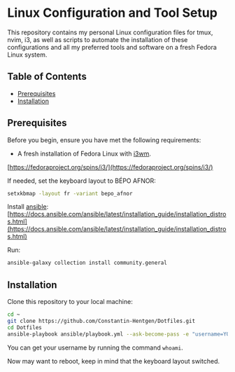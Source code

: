 # Linux Configuration and Tool Setup

This repository contains my personal Linux configuration files for tmux, nvim, i3, as well as scripts to automate the installation of these configurations and all my preferred tools and software on a fresh Fedora Linux system.

## Table of Contents

- [Prerequisites](#prerequisites)
- [Installation](#installation)

## Prerequisites

Before you begin, ensure you have met the following requirements:

- A fresh installation of Fedora Linux with [i3wm](https://i3wm.org/).

[https://fedoraproject.org/spins/i3/](https://fedoraproject.org/spins/i3/)

If needed, set the keyboard layout to BÉPO AFNOR:

```bash
setxkbmap -layout fr -variant bepo_afnor
```

Install [ansible](https://www.ansible.com/): [https://docs.ansible.com/ansible/latest/installation_guide/installation_distros.html](https://docs.ansible.com/ansible/latest/installation_guide/installation_distros.html)

Run:
```bash
ansible-galaxy collection install community.general
```

## Installation

Clone this repository to your local machine:

```bash
cd ~
git clone https://github.com/Constantin-Hentgen/Dotfiles.git
cd Dotfiles
ansible-playbook ansible/playbook.yml --ask-become-pass -e "username=YOUR_USERNAME"
```

You can get your username by running the command `whoami`.

Now may want to reboot, keep in mind that the keyboard layout switched.
